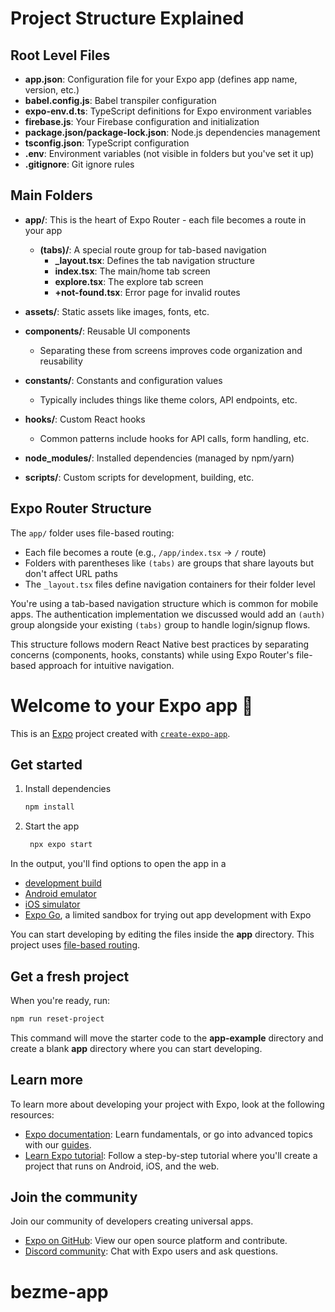 # Project Structure Explained

## Root Level Files
- **app.json**: Configuration file for your Expo app (defines app name, version, etc.)
- **babel.config.js**: Babel transpiler configuration
- **expo-env.d.ts**: TypeScript definitions for Expo environment variables
- **firebase.js**: Your Firebase configuration and initialization
- **package.json/package-lock.json**: Node.js dependencies management
- **tsconfig.json**: TypeScript configuration
- **.env**: Environment variables (not visible in folders but you've set it up)
- **.gitignore**: Git ignore rules

## Main Folders
- **app/**: This is the heart of Expo Router - each file becomes a route in your app
  - **(tabs)/**: A special route group for tab-based navigation
    - **_layout.tsx**: Defines the tab navigation structure
    - **index.tsx**: The main/home tab screen
    - **explore.tsx**: The explore tab screen
    - **+not-found.tsx**: Error page for invalid routes

- **assets/**: Static assets like images, fonts, etc.

- **components/**: Reusable UI components
  - Separating these from screens improves code organization and reusability

- **constants/**: Constants and configuration values
  - Typically includes things like theme colors, API endpoints, etc.

- **hooks/**: Custom React hooks
  - Common patterns include hooks for API calls, form handling, etc.

- **node_modules/**: Installed dependencies (managed by npm/yarn)

- **scripts/**: Custom scripts for development, building, etc.

## Expo Router Structure
The `app/` folder uses file-based routing:
- Each file becomes a route (e.g., `/app/index.tsx` → `/` route)
- Folders with parentheses like `(tabs)` are groups that share layouts but don't affect URL paths
- The `_layout.tsx` files define navigation containers for their folder level

You're using a tab-based navigation structure which is common for mobile apps. The authentication implementation we discussed would add an `(auth)` group alongside your existing `(tabs)` group to handle login/signup flows.

This structure follows modern React Native best practices by separating concerns (components, hooks, constants) while using Expo Router's file-based approach for intuitive navigation.


# Welcome to your Expo app 👋

This is an [Expo](https://expo.dev) project created with [`create-expo-app`](https://www.npmjs.com/package/create-expo-app).

## Get started

1. Install dependencies

   ```bash
   npm install
   ```

2. Start the app

   ```bash
    npx expo start
   ```

In the output, you'll find options to open the app in a

- [development build](https://docs.expo.dev/develop/development-builds/introduction/)
- [Android emulator](https://docs.expo.dev/workflow/android-studio-emulator/)
- [iOS simulator](https://docs.expo.dev/workflow/ios-simulator/)
- [Expo Go](https://expo.dev/go), a limited sandbox for trying out app development with Expo

You can start developing by editing the files inside the **app** directory. This project uses [file-based routing](https://docs.expo.dev/router/introduction).

## Get a fresh project

When you're ready, run:

```bash
npm run reset-project
```

This command will move the starter code to the **app-example** directory and create a blank **app** directory where you can start developing.

## Learn more

To learn more about developing your project with Expo, look at the following resources:

- [Expo documentation](https://docs.expo.dev/): Learn fundamentals, or go into advanced topics with our [guides](https://docs.expo.dev/guides).
- [Learn Expo tutorial](https://docs.expo.dev/tutorial/introduction/): Follow a step-by-step tutorial where you'll create a project that runs on Android, iOS, and the web.

## Join the community

Join our community of developers creating universal apps.

- [Expo on GitHub](https://github.com/expo/expo): View our open source platform and contribute.
- [Discord community](https://chat.expo.dev): Chat with Expo users and ask questions.
# bezme-app

